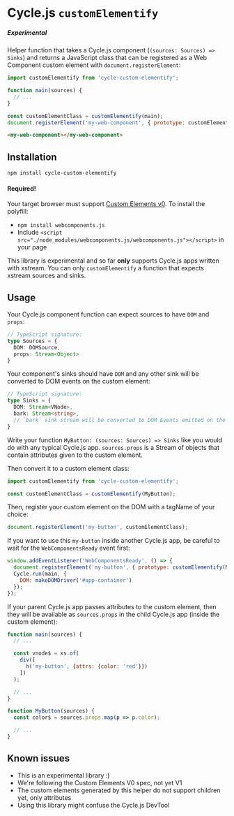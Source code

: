 # Cycle.js `customElementify`

##### Experimental

Helper function that takes a Cycle.js component (`(sources: Sources) => Sinks`) and returns a JavaScript class that can be registered as a Web Component custom element with `document.registerElement`:

```js
import customElementify from 'cycle-custom-elementify';

function main(sources) {
  // ...
}

const customElementClass = customElementify(main);
document.registerElement('my-web-component', { prototype: customElementClass });
```

```html
<my-web-component></my-web-component>
```

## Installation

```
npm install cycle-custom-elementify
```

#### Required!

Your target browser must support [Custom Elements v0](http://webcomponents.org/polyfills/custom-elements/). To install the polyfill:

- `npm install webcomponents.js`
- Include `<script src="./node_modules/webcomponents.js/webcomponents.js"></script>` in your page

This library is experimental and so far **only** supports Cycle.js apps written with xstream. You can only `customElementify` a function that expects xstream sources and sinks.

## Usage

Your Cycle.js component function can expect sources to have `DOM` and `props`:

```typescript
// TypeScript signature:
type Sources = {
  DOM: DOMSource,
  props: Stream<Object>
}
```

Your component's sinks should have `DOM` and any other sink will be converted to DOM events on the custom element:

```typescript
// TypeScript signature:
type Sinks = {
  DOM: Stream<VNode>,
  bark: Stream<string>,
  // `bark` sink stream will be converted to DOM Events emitted on the resulting custom element
}
```

Write your function `MyButton: (sources: Sources) => Sinks` like you would do with any typical Cycle.js app. `sources.props` is a Stream of objects that contain attributes given to the custom element.

Then convert it to a custom element class:

```js
import customElementify from 'cycle-custom-elementify';

const customElementClass = customElementify(MyButton);
```

Then, register your custom element on the DOM with a tagName of your choice:

```js
document.registerElement('my-button', customElementClass);
```

If you want to use this `my-button` inside another Cycle.js app, be careful to wait for the `WebComponentsReady` event first:

```js
window.addEventListener('WebComponentsReady', () => {
  document.registerElement('my-button', { prototype: customElementify(MyButton) });
  Cycle.run(main, {
    DOM: makeDOMDriver('#app-container')
  });
});
```

If your parent Cycle.js app passes attributes to the custom element, then they will be available as `sources.props` in the child Cycle.js app (inside the custom element):

```js
function main(sources) {
  // ...

  const vnode$ = xs.of(
    div([
      h('my-button', {attrs: {color: 'red'}})
    ])
  );

  // ...
}
```

```js
function MyButton(sources) {
  const color$ = sources.props.map(p => p.color);

  // ...
}
```

## Known issues

- This is an experimental library :)
- We're following the Custom Elements V0 spec, not yet V1
- The custom elements generated by this helper do not support children yet, only attributes
- Using this library might confuse the Cycle.js DevTool
